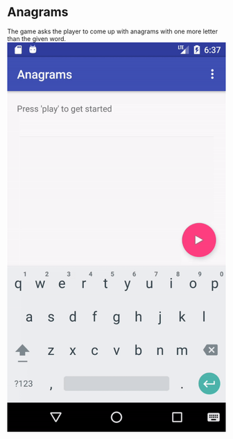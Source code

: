 # Anagrams
The game asks the player to come up with anagrams with one more letter than the given word.
![](demo.gif)
